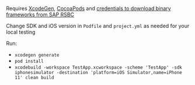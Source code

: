 Requires [XcodeGen](https://github.com/yonaskolb/XcodeGen), [CocoaPods](https://cocoapods.org/) and [credentials to download binary frameworks from SAP RSBC](https://github.com/SAP-samples/cloud-sdk-ios-specs#installing-credential)

Change SDK and iOS version in `Podfile` and `project.yml` as needed for your local testing

Run:
- `xcodegen generate`
- `pod install`
- `xcodebuild -workspace TestApp.xcworkspace -scheme 'TestApp' -sdk iphonesimulator -destination 'platform=iOS Simulator,name=iPhone 11' clean build`